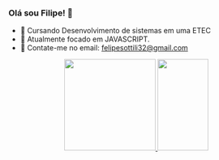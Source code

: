 ### Olá sou Filipe! 👋

- 🔭 Cursando Desenvolvimento de sistemas em uma ETEC
- 🌱 Atualmente focado em JAVASCRIPT.
- 👯 Contate-me no email: felipesottili32@gmail.com
<div align="center">
  <a href="https://github.com/Sottili">
  <img height="180em" src="https://github-readme-stats.vercel.app/api?username=Sottili&show_icons=true&theme=dracula&include_all_commits=true&count_private=true"/>
  <img height="180em" width="100em" src="https://github-readme-stats.vercel.app/api/top-langs/?username=Sottili&layout=compact&langs_count=7&theme=dracula"/>
</div>

